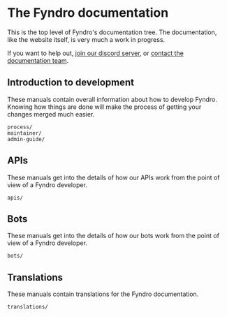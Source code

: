 <!-- SPDX-License-Identifier: MIT -->

# The Fyndro documentation

This is the top level of Fyndro's documentation tree. The documentation,
like the website itself, is very much a work in progress.

If you want to help out, [join our discord server](https://discord.gg/4Z22w6tA),
or [contact the documentation team](mailto:androteamfaq@gmail.com).

## Introduction to development

These manuals contain overall information about how to develop Fyndro.
Knowing how things are done will make the process of getting your changes merged much easier.

```console
process/
maintainer/
admin-guide/
```

## APIs

These manuals get into the details of how our APIs work
from the point of view of a Fyndro developer.

```console
apis/
```

## Bots

These manuals get into the details of how our bots work
from the point of view of a Fyndro developer.

```console
bots/
```

## Translations

These manuals contain translations for the Fyndro documentation.

```console
translations/
```
